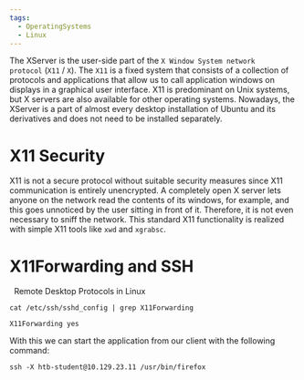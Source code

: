 ```yaml
---
tags:
  - OperatingSystems
  - Linux
---
```


The XServer is the user-side part of the `X Window System network protocol` (`X11` / `X`). The `X11` is a fixed system that consists of a collection of protocols and applications that allow us to call application windows on displays in a graphical user interface. X11 is predominant on Unix systems, but X servers are also available for other operating systems. Nowadays, the XServer is a part of almost every desktop installation of Ubuntu and its derivatives and does not need to be installed separately.

# X11 Security

X11 is not a secure protocol without suitable security measures since X11 communication is entirely unencrypted. A completely open X server lets anyone on the network read the contents of its windows, for example, and this goes unnoticed by the user sitting in front of it. Therefore, it is not even necessary to sniff the network. This standard X11 functionality is realized with simple X11 tools like `xwd` and `xgrabsc`.

# X11Forwarding and SSH

  Remote Desktop Protocols in Linux

```shell-session
cat /etc/ssh/sshd_config | grep X11Forwarding

X11Forwarding yes
```

With this we can start the application from our client with the following command:

```shell-session
ssh -X htb-student@10.129.23.11 /usr/bin/firefox
```